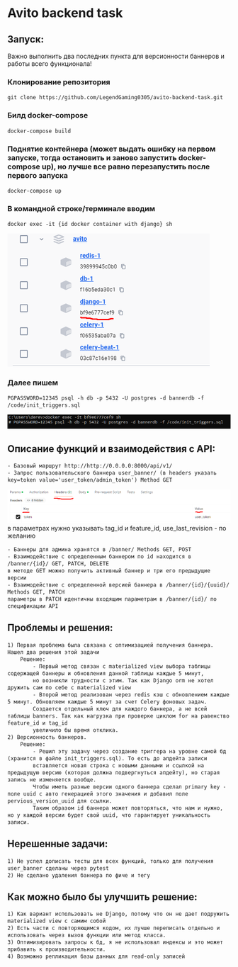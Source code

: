 # Avito backend task

## Запуск:
Важно выполнить два последних пункта для версионности баннеров и работы всего функционала!
### Клонирование репозитория
    git clone https://github.com/LegendGaming0305/avito-backend-task.git
### Билд docker-compose
    docker-compose build
### Поднятие контейнера (может выдать ошибку на первом запуске, тогда остановить и заново запустить docker-compose up), но лучше все равно перезапустить после первого запуска
    docker-compose up
### В командной строке/терминале вводим 
    docker exec -it {id docker container with django} sh
![alt text](image-3.png)
### Далее пишем 
    PGPASSWORD=12345 psql -h db -p 5432 -U postgres -d bannerdb -f /code/init_triggers.sql
![alt text](image-2.png)

## Описание функций и взаимодействия с API:
    - Базовый маршрут http://http://0.0.0.0:8000/api/v1/
    - Запрос пользовательского баннера user_banner/ (в headers указать key=token value='user_token/admin_token') Method GET
![alt text](image.png)
    в параметрах нужно указывать tag_id и feature_id, use_last_revision - по желанию

    - Баннеры для админа хранятся в /banner/ Methods GET, POST
    - Взаимодействие с определенным баннером по id находится в /banner/{id}/ GET, PATCH, DELETE
    в методе GET можно получить активный баннер и три его предыдущие версии
    - Взаимодействие с определенной версией баннера в /banner/{id}/{uuid}/ Methods GET, PATCH
    параметры в PATCH идентичны входящим параметрам в /banner/{id}/ по спецификации API

## Проблемы и решения:
    1) Первая проблема была связана с оптимизацией получения баннера. Нашел два решения этой задачи
        Решение:
            - Первый метод связан с materialized view выбора таблицы содержащей баннеры и обновления данной таблицы каждые 5 минут,
            но возникли трудности с этим. Так как Django orm не хотел дружить сам по себе с materialized view
            - Второй метод реализован через redis кэш с обновлением каждые 5 минут. Обновляем каждые 5 минут за счет Celery фоновых задач.
            Создается отдельный ключ для каждого баннера, а не всей таблицы banners. Так как нагрузка при проверке циклом for на равенство feature_id и tag_id
            увеличило бы время отклика.
    2) Версионность баннеров.
        Решение:
            - Решил эту задачу через создание триггера на уровне самой бд (хранится в файле init_triggers.sql). То есть до апдейта записи
            вставляется новая строка с новыми данными и ссылкой на предыдущую версию (которая должна подвергнуться апдейту), но старая запись не изменяется вообще.
            Чтобы иметь разные версии одного баннера сделал primary key - поле uuid с авто генерацией этого значения и добавил поле pervious_version_uuid для ссылки.
            Таким образом id баннера может повторяться, что нам и нужно, но у каждой версии будет свой uuid, что гарантирует уникальность записи.

## Нерешенные задачи:
    1) Не успел дописать тесты для всех функций, только для получения user_banner сделаны через pytest
    2) Не сделано удаления баннера по фиче и тегу

## Как можно было бы улучшить решение:
    1) Как вариант использовать не Django, потому что он не дает подружить materialized view с самим собой
    2) Есть части с повторяющимся кодом, их лучше переписать отдельно и использовать через вызов функции или метод класса.
    3) Оптимизировать запросы к бд, я не использовал индексы и это может прибавить к производительности.
    4) Возможно репликация базы данных для read-only записей